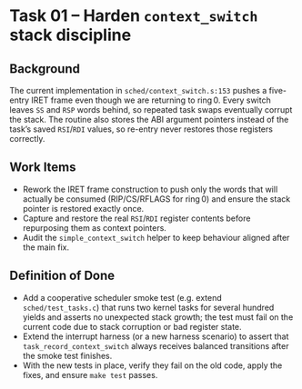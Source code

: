 # Task 01 – Harden `context_switch` stack discipline

## Background
The current implementation in `sched/context_switch.s:153` pushes a five-entry IRET frame even though we are returning to ring 0. Every switch leaves `SS` and `RSP` words behind, so repeated task swaps eventually corrupt the stack. The routine also stores the ABI argument pointers instead of the task’s saved `RSI`/`RDI` values, so re-entry never restores those registers correctly.

## Work Items
- Rework the IRET frame construction to push only the words that will actually be consumed (RIP/CS/RFLAGS for ring 0) and ensure the stack pointer is restored exactly once.
- Capture and restore the real `RSI`/`RDI` register contents before repurposing them as context pointers.
- Audit the `simple_context_switch` helper to keep behaviour aligned after the main fix.

## Definition of Done
- Add a cooperative scheduler smoke test (e.g. extend `sched/test_tasks.c`) that runs two kernel tasks for several hundred yields and asserts no unexpected stack growth; the test must fail on the current code due to stack corruption or bad register state.
- Extend the interrupt harness (or a new harness scenario) to assert that `task_record_context_switch` always receives balanced transitions after the smoke test finishes.
- With the new tests in place, verify they fail on the old code, apply the fixes, and ensure `make test` passes.
